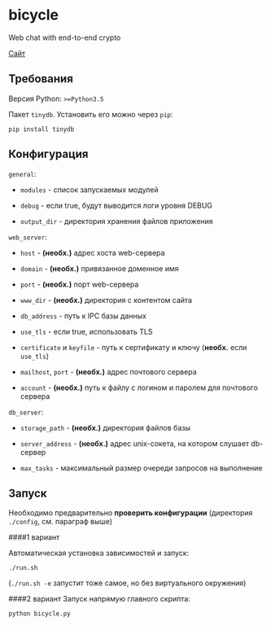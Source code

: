 # bicycle
Web chat with end-to-end crypto


[Cайт](https://platypuses.servebeer.com/)


## Требования
Версия Python: `>=Python3.5`

Пакет `tinydb`. Установить его можно через `pip`:

```
pip install tinydb
```

## Конфигурация
`general`:

- `modules` - список запускаемых модулей

- `debug` - если true, будут выводится логи уровня DEBUG

- `output_dir` - директория хранения файлов приложения

`web_server`:

- `host` - **(необх.)** адрес хоста web-сервера

- `domain` - **(необх.)** привязанное доменное имя

- `port` - **(необх.)** порт web-сервера

- `www_dir` - **(необх.)** директория с контентом сайта

- `db_address` - путь к IPC базы данных

- `use_tls` - если true, использовать TLS

- `certificate` и `keyfile` - путь к сертификату и ключу (**необх.** если `use_tls`)

- `mailhost`, `port` - **(необх.)** адрес почтового сервера

- `account` - **(необх.)** путь к файлу с логином и паролем для почтового сервера

`db_server`:

- `storage_path` - **(необх.)** директория файлов базы

- `server_address` - **(необх.)** адрес unix-сокета, на котором слушает db-сервер

- `max_tasks` - максимальный размер очереди запросов на выполнение


## Запуск

Необходимо предварительно **проверить конфигурации** (директория `./config`, см. параграф выше)

####1 вариант

Автоматическая установка зависимостей и запуск:

```
./run.sh
```

(`./run.sh -е` запустит тоже самое, но без виртуального окружения)

####2 вариант
Запуск напрямую главного скрипта:

```
python bicycle.py
```

